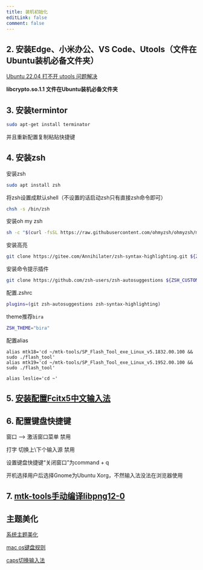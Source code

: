 ```yaml
---
title: 装机初始化
editLink: false
comment: false
---
```


## 2. 安装Edge、小米办公、VS Code、Utools（文件在Ubuntu装机必备文件夹）
[Ubuntu 22.04 打不开 utools 问题解决](https://blog.csdn.net/bugpz/article/details/124686977)

**libcrypto.so.1.1 文件在Ubuntu装机必备文件夹**

## 3. 安装termintor

```bash
sudo apt-get install terminator
```
并且重新配置复制粘贴快捷键

## 4. 安装zsh

安装zsh
```bash
sudo apt install zsh 
```

将zsh设置成默认shell（不设置的话启动zsh只有直接zsh命令即可）
```bash
chsh -s /bin/zsh
```

安装oh my zsh
```bash
sh -c "$(curl -fsSL https://raw.githubusercontent.com/ohmyzsh/ohmyzsh/master/tools/install.sh)"
```

安装高亮
```bash
git clone https://gitee.com/Annihilater/zsh-syntax-highlighting.git ${ZSH_CUSTOM:-~/.oh-my-zsh/custom}/plugins/zsh-syntax-highlighting
```

安装命令提示插件
```bash
git clone https://github.com/zsh-users/zsh-autosuggestions ${ZSH_CUSTOM:-~/.oh-my-zsh/custom}/plugins/zsh-autosuggestions
```

配置.zshrc
```bash
plugins=(git zsh-autosuggestions zsh-syntax-highlighting)
```

theme推荐`bira`
```bash
ZSH_THEME="bira"
```

配置alias
```
alias mtk18='cd ~/mtk-tools/SP_Flash_Tool_exe_Linux_v5.1832.00.100 && sudo ./flash_tool'
alias mtk19='cd ~/mtk-tools/SP_Flash_Tool_exe_Linux_v5.1952.00.100 && sudo ./flash_tool'

alias leslie='cd ~'
```

## 5. [安装配置Fcitx5中文输入法](https://blog.csdn.net/mziing/article/details/124557091?spm=1001.2014.3001.5506 "")

## 6. 配置键盘快捷键

窗口 --> 激活窗口菜单 禁用

打字 切换上\下个输入源 禁用

设置键盘快捷键“关闭窗口”为command + q

开机选择用户后选择Gnome为Ubuntu Xorg，不然输入法没法在浏览器使用

## 7. [mtk-tools手动编译libpng12-0](/tools/linux/ubuntu/刷机问题.md)


## 主题美化
[系统主题美化](https://www.jianshu.com/p/853398e33bf3 "系统主题美化")

[mac os键盘规则](http://www.ptbird.cn/ubuntu-mac-os-vscode-keycut.html "mac os键盘规则")

[caps切换输入法](https://blog.csdn.net/weixin_42812613/article/details/105378843#comments_19865599 "caps切换输入法")
